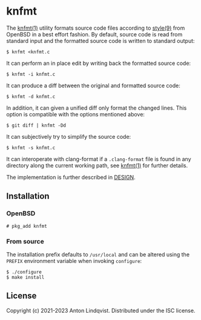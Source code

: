 # knfmt

The
[knfmt(1)][knfmt]
utility formats source code files according to 
[style(9)][style]
from OpenBSD in a best effort fashion.
By default, source code is read from standard input and the formatted source
code is written to standard output:

	$ knfmt <knfmt.c

It can perform an in place edit by writing back the formatted source code:

	$ knfmt -i knfmt.c

It can produce a diff between the original and formatted source code:

	$ knfmt -d knfmt.c

In addition, it can given a unified diff only format the changed lines.
This option is compatible with the options mentioned above:

	$ git diff | knfmt -Dd

It can subjectively try to simplify the source code:

	$ knfmt -s knfmt.c

It can interoperate with clang-format if a `.clang-format` file is found in any
directory along the current working path, see
[knfmt(1)][knfmt]
for further details.

The implementation is further described in [DESIGN][design].

[design]: DESIGN
[knfmt]: https://www.basename.se/knfmt/
[style]: https://man.openbsd.org/style.9

## Installation

### OpenBSD

	# pkg_add knfmt

### From source

The installation prefix defaults to `/usr/local` and can be altered using the
`PREFIX` environment variable when invoking `configure`:

	$ ./configure
	$ make install

## License

Copyright (c) 2021-2023 Anton Lindqvist.
Distributed under the ISC license.
